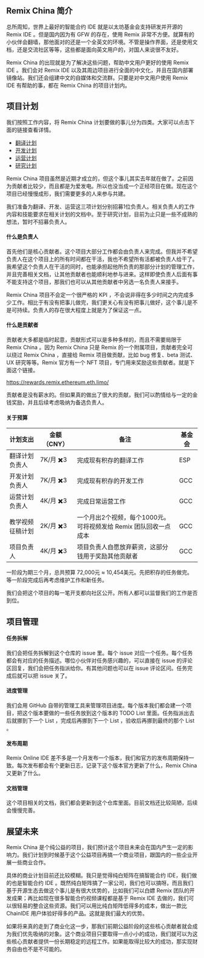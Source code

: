 ## Remix China 简介
总所周知，世界上最好的智能合约 IDE 就是以太坊基金会支持研发并开源的 Remix IDE 。但是国内因为有 GFW 的存在，使用 Remix 非常不方便。就算有的小伙伴会翻墙，那他面对的还是一个全英文的环境。不管是操作界面，还是使用文档，还是交流社区等等，这些都是面向英文用户的，对国人来说很不友好。

Remix China 的出现就是为了解决这些问题，帮助中文用户更好的使用 Remix IDE 。我们会对 Remix IDE 以及其周边项目进行全面的中文化，并且在国内部署镜像站。我们还会组建中文的自媒体和交流群。只要是对中文用户使用 Remix IDE 有帮助的事，都在 Remix China 的项目计划内。

## 项目计划
我们按照工作内容，将 Remix China 计划要做的事儿分为四类。大家可以点击下面的链接查看详情。
- [翻译计划](./翻译计划.md)
- [开发计划](./开发计划.md)
- [运营计划](./运营计划.md)
- [研究计划](./研究计划.md)

Remix China 项目虽然是近期才成立的，但这个事儿其实去年就在做了。之前因为贡献者比较少，而且都是为爱发电。所以也没当成一个正经项目在做。现在这个项目已经慢慢成形，我们需要更多的人来参与共建。

我们准备为翻译、开发、运营这三项计划分别招募1位负责人。相关负责人的工作内容和技能要求在相关计划的文档中。至于研究计划，目前为止只是一些不成熟的想法，暂时不招募负责人。

#### 什么是负责人
首先他们是核心贡献者。这个项目大部分工作都会由负责人来完成。但我并不希望负责人在这个项目上的所有时间都在干活，我也不希望所有活都被负责人给干了。我希望这个负责人在干活的同时，也能承担起他所负责的那部分计划的管理工作，并且完善相关文档，让其他贡献者也能顺利地参与进来。这样即使负责人后面有事不能支持这个项目，那我们也可以从其他贡献者中另选一名负责人来接手。

Remix China 项目不会定一个很严格的 KPI ，不会说非得在多少时间之内完成多少工作。相比于有没有把事儿做完，我们更关心有没有把事儿做好，这个事儿是不是可持续。负责人的存在很大程度上就是为了保证这一点。

#### 什么是贡献者
贡献者大多都是临时起意，贡献形式可以是多种多样的，而且不需要局限于 Remix China 。因为 Remix China 只是 Remix 的一个附属项目，贡献者完全可以绕过 Remix China ，直接给 Remix 项目做贡献，比如 bug 修复、beta 测试、UX 研究等等。Remix 官方有一个 NFT 项目，专门用来奖励这些贡献者。就是下面这个链接。

https://rewards.remix.ethereum.eth.limo/

贡献者是没有薪水的。但如果真的做出了很大的贡献，我们可以酌情给与一定的金钱奖励，并且后续考虑吸纳为备选负责人。

#### 关于预算
| 计划支出         | 金额（CNY） | 备注                                               | 基金会 |
| ---------------- | ----------- | -------------------------------------------------- | ------ |
| 翻译计划负责人   | 7K/月 ✖️3    | 完成现有积存的翻译工作                             | ESP    |
| 开发计划负责人   | 7K/月 ✖️3    | 完成现有积存的开发工作                             | GCC    |
| 运营计划负责人   | 4K/月 ✖️3    | 完成日常运营工作                                 | GCC    |
| 教学视频征稿计划 | 2K/月 ✖️3    | 一个月出2个视频，每个1000元。可将视频发给 Remix 团队回收一点成本               | GCC    |
| 项目负责人       | 4K/月 ✖️3    | 项目负责人自愿放弃薪资，这部分钱用于奖励其他贡献者 | GCC    |

一阶段为期三个月，总共预算 72,000元 ≈ 10,454美元。先把积存的任务做完。等一阶段完成后再考虑维护工作和新任务。

我们会把这个项目的每一笔开支都向社区公开。所有人都可以监督我们的工作是否到位。

## 项目管理
#### 任务拆解
我们会把任务拆解到这个仓库的 issue 里。每个 issue 对应一个任务。每个任务都会有对应的任务描述。哪位小伙伴对任务感兴趣的，可以直接在 issue 的评论区回复，我们会把任务指派给你。有其他问题也可以在 issue 评论区问。任务完成后就可以把 issue 关了。

#### 进度管理
我们会用 GitHub 自带的管理工具来管理项目进度。每个版本我们都会建一个项目，把这个版本要做的一些任务放到这个版本的 TODO List 里面。任务指派出去后就挪到下一个 List ，完成后再挪到下一个 List ，验收后再挪到最终的那个 List 。

#### 发布周期
Remix Online IDE 差不多是一个月发布一个版本，我们和官方的发布周期保持一致。每次发布都会有个更新日志，记录下这个版本官方更新了什么，Remix China 又更新了什么。

#### 文档管理
这个项目相关的文档，我们都会更新到这个仓库里面。目前文档还比较简陋，后续会慢慢完善。

## 展望未来
Remix China 是个纯公益的项目，我们预计这个项目未来会在国内产生一定的影响力。我们计划到时候基于这个公益项目再搞一个商业项目，跟国内的一些企业开展一些商业合作。

具体的商业计划目前还比较模糊。我只是觉得纯白矩阵在搞智能合约 IDE，我们做的也是智能合约 IDE 。既然纯白矩阵搞了一家公司，我们也可以搞呀。而且我们基于开源生态去做这个事儿是有很大优势的，比如我们可以白嫖 Remix 团队的开发成果；再比如现在很多智能合约视频课程都是基于 Remix IDE 去做的，我们可以很轻易的整合这些资源。我们可以用比纯白矩阵低得多的成本，做出一款比 ChainIDE 用户体验好得多的产品。这就是我们最大的优势。

如果将来真的走到了商业化这一步，那我们前期公益阶段的这些核心贡献者就会成为我们优先吸纳的对象。这个商业项目只要取得一点小小的成功，我们就可以为这些核心贡献者提供一份长期稳定的远程工作。如果能取得比较大的成功，那实现财务自由也不是不可能的。
